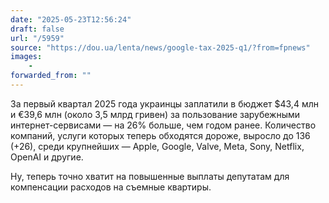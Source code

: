 ```yaml
---
date: "2025-05-23T12:56:24"
draft: false
url: "/5959"
source: "https://dou.ua/lenta/news/google-tax-2025-q1/?from=fpnews"
images:
    -
forwarded_from: ""
---
```


За первый квартал 2025 года украинцы заплатили в бюджет $43,4 млн и €39,6 млн (около 3,5 млрд гривен) за пользование зарубежными интернет-сервисами — на 26% больше, чем годом ранее. Количество компаний, услуги которых теперь обходятся дороже, выросло до 136 (+26), среди крупнейших — Apple, Google, Valve, Meta, Sony, Netflix, OpenAI и другие.

Ну, теперь точно хватит на повышенные выплаты депутатам для компенсации расходов на съемные квартиры.
